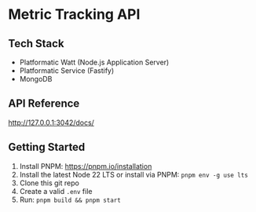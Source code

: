 # Metric Tracking API

## Tech Stack
- Platformatic Watt (Node.js Application Server)
- Platformatic Service (Fastify)
- MongoDB

## API Reference
http://127.0.0.1:3042/docs/

## Getting Started
1. Install PNPM: https://pnpm.io/installation
2. Install the latest Node 22 LTS or install via PNPM: `pnpm env -g use lts`
3. Clone this git repo
4. Create a valid `.env` file
5. Run: `pnpm build && pnpm start`

